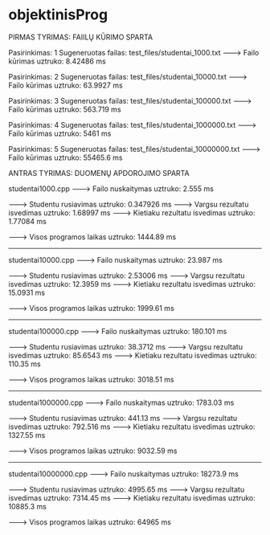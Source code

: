 # objektinisProg
PIRMAS TYRIMAS: FAIILŲ KŪRIMO SPARTA

Pasirinkimas: 1
Sugeneruotas failas: test_files/studentai_1000.txt
---> Failo kūrimas uztruko: 8.42486 ms

Pasirinkimas: 2
Sugeneruotas failas: test_files/studentai_10000.txt
---> Failo kūrimas uztruko: 63.9927 ms

Pasirinkimas: 3
Sugeneruotas failas: test_files/studentai_100000.txt
---> Failo kūrimas uztruko: 563.719 ms

Pasirinkimas: 4
Sugeneruotas failas: test_files/studentai_1000000.txt
---> Failo kūrimas uztruko: 5461 ms

Pasirinkimas: 5
Sugeneruotas failas: test_files/studentai_10000000.txt
---> Failo kūrimas uztruko: 55465.6 ms

ANTRAS TYRIMAS: DUOMENŲ APDOROJIMO SPARTA

studentai1000.cpp
---> Failo nuskaitymas uztruko: 2.555 ms

---> Studentu rusiavimas uztruko: 0.347926 ms
---> Vargsu rezultatu isvedimas uztruko: 1.68997 ms
---> Kietiaku rezultatu isvedimas uztruko: 1.77084 ms

---> Visos programos laikas uztruko: 1444.89 ms

--------------------------------------------------------
studentai10000.cpp
---> Failo nuskaitymas uztruko: 23.987 ms

---> Studentu rusiavimas uztruko: 2.53006 ms
---> Vargsu rezultatu isvedimas uztruko: 12.3959 ms
---> Kietiaku rezultatu isvedimas uztruko: 15.0931 ms

---> Visos programos laikas uztruko: 1999.61 ms

--------------------------------------------------------
studentai100000.cpp
---> Failo nuskaitymas uztruko: 180.101 ms

---> Studentu rusiavimas uztruko: 38.3712 ms
---> Vargsu rezultatu isvedimas uztruko: 85.6543 ms
---> Kietiaku rezultatu isvedimas uztruko: 110.35 ms

---> Visos programos laikas uztruko: 3018.51 ms

--------------------------------------------------------
studentai1000000.cpp
---> Failo nuskaitymas uztruko: 1783.03 ms

---> Studentu rusiavimas uztruko: 441.13 ms
---> Vargsu rezultatu isvedimas uztruko: 792.516 ms
---> Kietiaku rezultatu isvedimas uztruko: 1327.55 ms

---> Visos programos laikas uztruko: 9032.59 ms

--------------------------------------------------------
studentai10000000.cpp
---> Failo nuskaitymas uztruko: 18273.9 ms

---> Studentu rusiavimas uztruko: 4995.65 ms
---> Vargsu rezultatu isvedimas uztruko: 7314.45 ms
---> Kietiaku rezultatu isvedimas uztruko: 10885.3 ms

---> Visos programos laikas uztruko: 64965 ms
